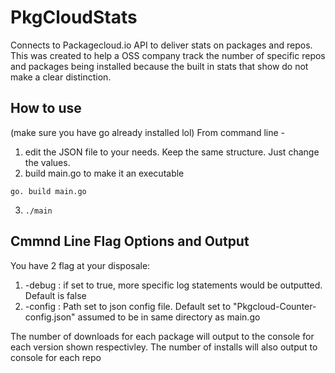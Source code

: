 # PkgCloudStats
Connects to Packagecloud.io API to deliver stats on packages and repos. This was created to help a OSS company track the number of specific repos and packages being installed because the built in stats that show do not make a clear distinction. 

## How to use
(make sure you have go already installed lol)
From command line - 
1. edit the JSON file to your needs. Keep the same structure. Just change the values. 
2. build main.go to make it an executable
```
go. build main.go
```
3. ```./main```

## Cmmnd Line Flag Options and Output
You have 2 flag at your disposale: 
1. -debug : if set to true, more specific log statements would be outputted. Default is false
2. -config : Path set to json config file.  Default set to "Pkgcloud-Counter-config.json" assumed to be in same directory as main.go

The number of downloads for each package will output to the console for each version shown respectivley. 
The number of installs will also output to console for each repo
